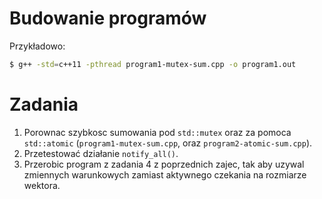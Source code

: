 Budowanie programów
===================

Przykładowo:

```bash
$ g++ -std=c++11 -pthread program1-mutex-sum.cpp -o program1.out
```

Zadania
=======

1. Porownac szybkosc sumowania pod `std::mutex` oraz za pomoca `std::atomic` (`program1-mutex-sum.cpp`, oraz `program2-atomic-sum.cpp`).
2. Przetestować działanie `notify_all()`.
3. Przerobic program z zadania 4 z poprzednich zajec, tak aby uzywal zmiennych warunkowych zamiast aktywnego czekania na rozmiarze wektora.
